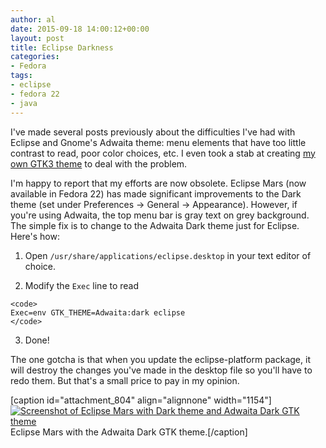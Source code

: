 ```yaml
---
author: al
date: 2015-09-18 14:00:12+00:00
layout: post
title: Eclipse Darkness
categories:
- Fedora
tags:
- eclipse
- fedora 22
- java
---
```



I've made several posts previously about the difficulties I've had with Eclipse and Gnome's Adwaita theme: menu elements that have too little contrast to read, poor color choices, etc.  I even took a stab at creating [my own GTK3 theme](https://github.com/awood/eclipse-graphene) to deal with the problem.






I'm happy to report that my efforts are now obsolete.  Eclipse Mars (now available in Fedora 22) has made significant improvements to the Dark theme (set under Preferences -> General -> Appearance).  However, if you're using Adwaita, the top menu bar is gray text on grey background.  The simple fix is to change to the Adwaita Dark theme just for Eclipse.  Here's how:







  1. Open `/usr/share/applications/eclipse.desktop` in your text editor of choice.


  2. Modify the `Exec` line to read

    
    <code>
    Exec=env GTK_THEME=Adwaita:dark eclipse
    </code>





  3. Done!





The one gotcha is that when you update the eclipse-platform package, it will destroy the changes you've made in the desktop file so you'll have to redo them.  But that's a small price to pay in my opinion.



[caption id="attachment_804" align="alignnone" width="1154"][![Screenshot of Eclipse Mars with Dark theme and Adwaita Dark GTK theme](https://blog.lnx.cx/wp-content/uploads/2015/09/eclipse_adwaita_dark.png)](https://blog.lnx.cx/wp-content/uploads/2015/09/eclipse_adwaita_dark.png) Eclipse Mars with the Adwaita Dark GTK theme.[/caption]
